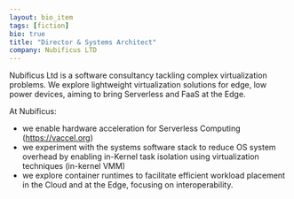 ```yaml
---
layout: bio_item
tags: [fiction]
bio: true
title: "Director & Systems Architect"
company: Nubificus LTD
---
```


Nubificus Ltd is a software consultancy tackling complex virtualization
problems. We explore lightweight virtualization solutions for edge, low power
devices, aiming to bring Serverless and FaaS at the Edge.

At Nubificus:
 * we enable hardware acceleration for Serverless Computing (<a href="https://vaccel.org">https://vaccel.org</a>)
 * we experiment with the systems software stack to reduce OS system overhead by enabling in-Kernel task isolation using virtualization
techniques (in-kernel VMM)
 * we explore container runtimes to facilitate efficient workload placement in the Cloud and at the Edge, focusing on interoperability.
